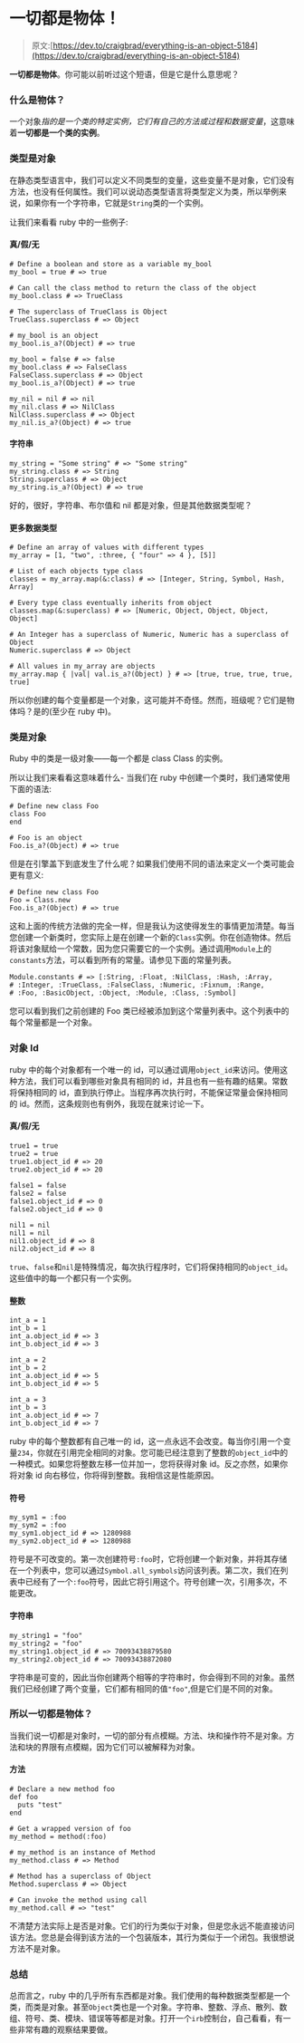 # 一切都是物体！

> 原文:[https://dev.to/craigbrad/everything-is-an-object-5184](https://dev.to/craigbrad/everything-is-an-object-5184)

**一切都是物体**。你可能以前听过这个短语，但是它是什么意思呢？

### 什么是物体？

一个对象*指的是一个类的特定实例，它们有自己的方法或过程和数据变量*，这意味着**一切都是一个类的实例**。

### 类型是对象

在静态类型语言中，我们可以定义不同类型的变量，这些变量不是对象，它们没有方法，也没有任何属性。我们可以说动态类型语言将类型定义为类，所以举例来说，如果你有一个字符串，它就是`String`类的一个实例。

让我们来看看 ruby 中的一些例子:

#### 真/假/无

```
# Define a boolean and store as a variable my_bool
my_bool = true # => true 

# Can call the class method to return the class of the object
my_bool.class # => TrueClass

# The superclass of TrueClass is Object
TrueClass.superclass # => Object

# my_bool is an object
my_bool.is_a?(Object) # => true

my_bool = false # => false
my_bool.class # => FalseClass
FalseClass.superclass # => Object
my_bool.is_a?(Object) # => true

my_nil = nil # => nil
my_nil.class # => NilClass
NilClass.superclass # => Object
my_nil.is_a?(Object) # => true 
```

#### 字符串

```
my_string = "Some string" # => "Some string"
my_string.class # => String
String.superclass # => Object
my_string.is_a?(Object) # => true 
```

好的，很好，字符串、布尔值和 nil 都是对象，但是其他数据类型呢？

#### 更多数据类型

```
# Define an array of values with different types
my_array = [1, "two", :three, { "four" => 4 }, [5]]

# List of each objects type class
classes = my_array.map(&:class) # => [Integer, String, Symbol, Hash, Array]

# Every type class eventually inherits from object
classes.map(&:superclass) # => [Numeric, Object, Object, Object, Object]

# An Integer has a superclass of Numeric, Numeric has a superclass of Object
Numeric.superclass # => Object

# All values in my_array are objects
my_array.map { |val| val.is_a?(Object) } # => [true, true, true, true, true] 
```

所以你创建的每个变量都是一个对象，这可能并不奇怪。然而，班级呢？它们是物体吗？是的(至少在 ruby 中)。

### 类是对象

Ruby 中的类是一级对象——每一个都是 class Class 的实例。

所以让我们来看看这意味着什么-
当我们在 ruby 中创建一个类时，我们通常使用下面的语法:

```
# Define new class Foo
class Foo
end

# Foo is an object
Foo.is_a?(Object) # => true 
```

但是在引擎盖下到底发生了什么呢？如果我们使用不同的语法来定义一个类可能会更有意义:

```
# Define new class Foo
Foo = Class.new
Foo.is_a?(Object) # => true 
```

这和上面的传统方法做的完全一样，但是我认为这使得发生的事情更加清楚。每当您创建一个新类时，您实际上是在创建一个新的`Class`实例。你在创造物体。然后将该对象赋给一个常数，因为您只需要它的一个实例。通过调用`Module`上的`constants`方法，可以看到所有的常量。请参见下面的常量列表。

```
Module.constants # => [:String, :Float, :NilClass, :Hash, :Array,
# :Integer, :TrueClass, :FalseClass, :Numeric, :Fixnum, :Range, 
# :Foo, :BasicObject, :Object, :Module, :Class, :Symbol] 
```

您可以看到我们之前创建的 Foo 类已经被添加到这个常量列表中。这个列表中的每个常量都是一个对象。

### 对象 Id

ruby 中的每个对象都有一个唯一的 id，可以通过调用`object_id`来访问。使用这种方法，我们可以看到哪些对象具有相同的 id，并且也有一些有趣的结果。常数将保持相同的 id，直到执行停止。当程序再次执行时，不能保证常量会保持相同的 id。然而，这条规则也有例外，我现在就来讨论一下。

#### 真/假/无

```
true1 = true
true2 = true
true1.object_id # => 20
true2.object_id # => 20

false1 = false
false2 = false
false1.object_id # => 0
false2.object_id # => 0

nil1 = nil
nil1 = nil
nil1.object_id # => 8
nil2.object_id # => 8 
```

`true`、`false`和`nil`是特殊情况，每次执行程序时，它们将保持相同的`object_id`。这些值中的每一个都只有一个实例。

#### 整数

```
int_a = 1
int_b = 1
int_a.object_id # => 3
int_b.object_id # => 3

int_a = 2
int_b = 2
int_a.object_id # => 5
int_b.object_id # => 5

int_a = 3
int_b = 3
int_a.object_id # => 7
int_b.object_id # => 7 
```

ruby 中的每个整数都有自己唯一的 id，这一点永远不会改变。每当你引用一个变量`234`，你就在引用完全相同的对象。您可能已经注意到了整数的`object_id`中的一种模式。如果您将整数左移一位并加一，您将获得对象 id。反之亦然，如果你将对象 id 向右移位，你将得到整数。我相信这是性能原因。

#### 符号

```
my_sym1 = :foo
my_sym2 = :foo
my_sym1.object_id # => 1280988
my_sym2.object_id # => 1280988 
```

符号是不可改变的。第一次创建符号`:foo`时，它将创建一个新对象，并将其存储在一个列表中，您可以通过`Symbol.all_symbols`访问该列表。第二次，我们在列表中已经有了一个`:foo`符号，因此它将引用这个。符号创建一次，引用多次，不能更改。

#### 字符串

```
my_string1 = "foo"
my_string2 = "foo"
my_string1.object_id # => 70093438879580
my_string2.object_id # => 70093438872080 
```

字符串是可变的，因此当你创建两个相等的字符串时，你会得到不同的对象。虽然我们已经创建了两个变量，它们都有相同的值`"foo"`,但是它们是不同的对象。

### 所以一切都是物体？

当我们说一切都是对象时，一切的部分有点模糊。方法、块和操作符不是对象。方法和块的界限有点模糊，因为它们可以被解释为对象。

#### 方法

```
# Declare a new method foo
def foo
  puts "test"
end

# Get a wrapped version of foo
my_method = method(:foo)

# my_method is an instance of Method
my_method.class # => Method

# Method has a superclass of Object
Method.superclass # => Object

# Can invoke the method using call
my_method.call # => "test" 
```

不清楚方法实际上是否是对象。它们的行为类似于对象，但是您永远不能直接访问该方法。您总是会得到该方法的一个包装版本，其行为类似于一个闭包。我很想说方法不是对象。

### 总结

总而言之，ruby 中的几乎所有东西都是对象。我们使用的每种数据类型都是一个类，而类是对象。甚至`Object`类也是一个对象。字符串、整数、浮点、散列、数组、符号、类、模块、错误等等都是对象。打开一个`irb`控制台，自己看看，有一些非常有趣的观察结果要做。